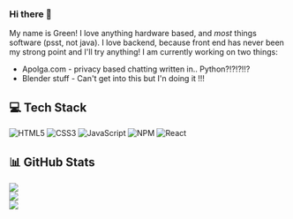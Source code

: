 ### Hi there 👋

My name is Green! I love anything hardware based, and *most* things software (psst, not java).
I love backend, because front end has never been my strong point and I'll try anything!
I am currently working on two things:

 - Apolga.com - privacy based chatting written in.. Python?!?!?!!?
 - Blender stuff - Can't get into this but I'n doing it !!!
 
## 💻 Tech Stack
![HTML5](https://img.shields.io/badge/html5-%23E34F26.svg?style=for-the-badge&logo=html5&logoColor=white)
![CSS3](https://img.shields.io/badge/css3-%231572B6.svg?style=for-the-badge&logo=css3&logoColor=white)
![JavaScript](https://img.shields.io/badge/javascript-%23323330.svg?style=for-the-badge&logo=javascript&logoColor=%23F7DF1E)
![NPM](https://img.shields.io/badge/NPM-%23000000.svg?style=for-the-badge&logo=npm&logoColor=white)
![React](https://img.shields.io/badge/react-%2320232a.svg?style=for-the-badge&logo=react&logoColor=%2361DAFB)

## 📊 GitHub Stats
![](https://github-readme-stats.vercel.app/api/top-langs/?username=GreenDiscord&theme=vue-dark&hide_border=false&include_all_commits=true&count_private=false&layout=compact)<br>
![](https://github-readme-stats.vercel.app/api?username=GreenDiscord&theme=vue-dark&hide_border=false&include_all_commits=true&count_private=false)<br>
![](https://github-readme-streak-stats.herokuapp.com/?user=GreenDiscord&theme=vue-dark&hide_border=false)
